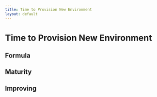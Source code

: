 ```yaml
---
title: Time to Provision New Environment
layout: default
---
```

# Time to Provision New Environment
## Formula
## Maturity
## Improving
